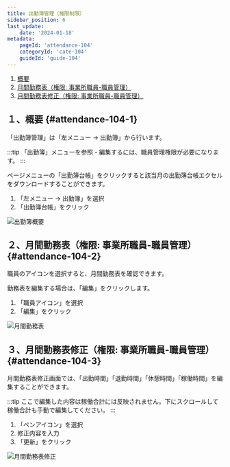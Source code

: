 ```yaml
---
title: 出勤簿管理（権限制限）
sidebar_position: 6
last_update: 
    date: '2024-01-18'
metadata: 
    pageId: 'attendance-104'
    categoryId: 'cate-104'
    guideId: 'guide-104'
---
```


1. [概要](#attendance-104-1)
2. [月間勤務表（権限: 事業所職員-職員管理）](#attendance-104-2)
3. [月間勤務表修正（権限: 事業所職員-職員管理）](#attendance-104-3)

## １、概要 {#attendance-104-1}

「出勤簿管理」は「左メニュー → 出勤簿」から行います。

:::tip
「出勤簿」メニューを参照・編集するには、職員管理権限が必要になります。
:::

ページメニューの「出勤簿台帳」をクリックすると該当月の出勤簿台帳エクセルをダウンロードすることができます。

1. 「左メニュー → 出勤簿」を選択
2. 「出勤簿台帳」をクリック

![出勤簿概要](/img/guide/attendance-104-1.png)

## ２、月間勤務表（権限: 事業所職員-職員管理） {#attendance-104-2}

職員のアイコンを選択すると、月間勤務表を確認できます。

勤務表を編集する場合は、「編集」をクリックします。

1. 「職員アイコン」を選択
2. 「編集」をクリック

![月間勤務表](/img/guide/attendance-104-2.png)

## ３、月間勤務表修正（権限: 事業所職員-職員管理） {#attendance-104-3}

月間勤務表修正画面では、「出勤時間」「退勤時間」「休憩時間」「稼働時間」を編集することができます。

:::tip
ここで編集した内容は稼働合計には反映されません。下にスクロールして稼働合計も手動で編集してください。
:::

1. 「ペンアイコン」を選択
2. 修正内容を入力
3. 「更新」をクリック

![月間勤務表修正](/img/guide/attendance-104-3.png)